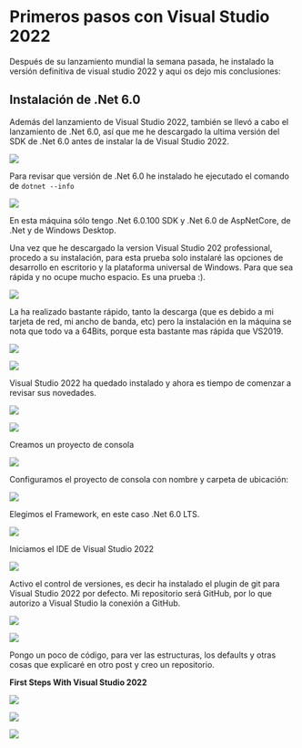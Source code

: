 







# Primeros pasos con Visual Studio 2022

Después de su lanzamiento mundial la semana pasada, he instalado la versión definitiva de visual studio 2022 y aqui os dejo mis conclusiones:



## Instalación de .Net 6.0

Además del lanzamiento de Visual Studio 2022, también se llevó a cabo el lanzamiento de .Net 6.0, así que me he descargado la ultima versión del SDK de .Net 6.0 antes de instalar la de Visual Studio 2022.

![](img/00.png)



Para revisar que versión de .Net 6.0 he instalado he ejecutado el comando de ```dotnet --info ```



![](img/00A.png)


En esta máquina sólo tengo .Net 6.0.100 SDK y .Net 6.0 de AspNetCore, de .Net y de Windows Desktop.



Una vez que he descargado la version Visual Studio 202 professional, procedo a su instalación, para esta prueba solo instalaré las opciones de desarrollo en escritorio y la plataforma universal de Windows. Para que sea rápida y no ocupe mucho espacio. Es una prueba :).



![](img/01.png)



La ha realizado bastante rápido, tanto la descarga (que es debido a mi tarjeta de red, mi ancho de banda, etc) pero la instalación en la máquina  se nota que todo va a 64Bits, porque esta bastante mas rápida que VS2019.



![](img/03.png)



![](img/04.png)



Visual Studio 2022 ha quedado instalado y ahora es tiempo de comenzar a revisar sus novedades.

![](img/06.png)

![](img/07.png)



Creamos un proyecto de consola

![](img/08.png)



Configuramos el proyecto de consola con nombre y carpeta de ubicación:

![](img/09.png)



Elegimos el Framework, en este caso .Net 6.0 LTS.

![](img/10.png)



Iniciamos el IDE de Visual Studio 2022

![](img/11.png)



Activo el control de versiones, es decir ha instalado el plugin de git para Visual Studio 2022 por defecto. Mi repositorio será GitHub, por lo que autorizo a Visual Studio la conexión a GitHub.

![](img/12.png)

![](img/13.png)

Pongo un poco de código, para ver las estructuras, los defaults y otras cosas que explicaré en otro post y creo un repositorio.

**First Steps With Visual Studio 2022**



![](img/14.png)

![](img/15.png)

![](img/07A.png)


